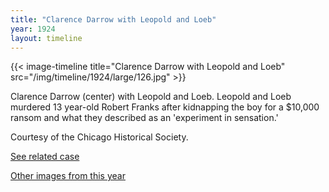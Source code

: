 ```yaml
---
title: "Clarence Darrow with Leopold and Loeb"
year: 1924
layout: timeline
---
```


{{< image-timeline title="Clarence Darrow with Leopold and Loeb" src="/img/timeline/1924/large/126.jpg" >}}


Clarence Darrow (center) with Leopold and Loeb. Leopold and Loeb murdered 13 year-old Robert Franks after kidnapping the boy for a $10,000 ransom and what they described as an 'experiment in sensation.' 

Courtesy of the Chicago Historical Society. 

[See related case](/database/5866/)

[Other images from this year](/historical/timeline/1924)